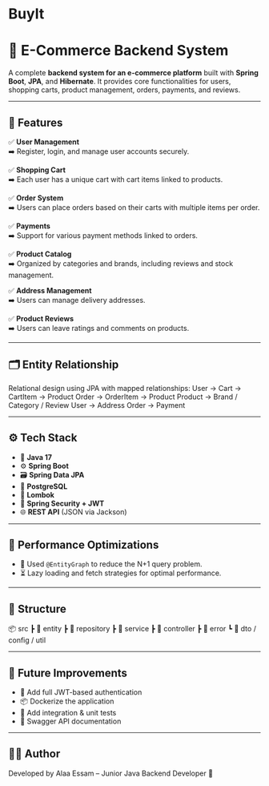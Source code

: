 # BuyIt
# 🛒 E-Commerce Backend System

A complete **backend system for an e-commerce platform** built with **Spring Boot**, **JPA**, and **Hibernate**. It provides core functionalities for users, shopping carts, product management, orders, payments, and reviews.

---

## 📌 Features

✅ **User Management**  
➡️ Register, login, and manage user accounts securely.

✅ **Shopping Cart**  
➡️ Each user has a unique cart with cart items linked to products.

✅ **Order System**  
➡️ Users can place orders based on their carts with multiple items per order.

✅ **Payments**  
➡️ Support for various payment methods linked to orders.

✅ **Product Catalog**  
➡️ Organized by categories and brands, including reviews and stock management.

✅ **Address Management**  
➡️ Users can manage delivery addresses.

✅ **Product Reviews**  
➡️ Users can leave ratings and comments on products.

---

## 🗂️ Entity Relationship

Relational design using JPA with mapped relationships:
User → Cart → CartItem → Product
Order → OrderItem → Product
Product → Brand / Category / Review
User → Address
Order → Payment


---

## ⚙️ Tech Stack

- 🧠 **Java 17**
- ⚙️ **Spring Boot**
- 🗃 **Spring Data JPA**
- 🐘 **PostgreSQL**
- 🧵 **Lombok**
- 🔐 **Spring Security + JWT**
- 🌐 **REST API** (JSON via Jackson)

---

## 🚀 Performance Optimizations

- 📌 Used `@EntityGraph` to reduce the N+1 query problem.
- ⏳ Lazy loading and fetch strategies for optimal performance.

---

## 📁 Structure

📦 src
┣ 📂 entity
┣ 📂 repository
┣ 📂 service
┣ 📂 controller
┣ 📂 error
┗ 📂 dto / config / util


---

## 📮 Future Improvements

- 🔐 Add full JWT-based authentication
- 📦 Dockerize the application
- 🧪 Add integration & unit tests
- 🧾 Swagger API documentation

---

## 🧑‍💻 Author

Developed by Alaa Essam – Junior Java Backend Developer 🚀






